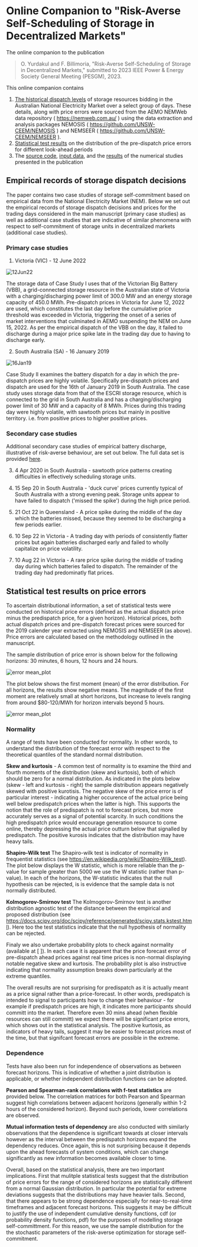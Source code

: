 # Online Companion to "Risk-Averse Self-Scheduling of Storage in Decentralized Markets" 
The online companion to the publication

> O. Yurdakul and F. Billimoria, "Risk-Averse Self-Scheduling of Storage in Decentralized Markets," 
> submitted to 2023 IEEE Power & Energy Society General Meeting (PESGM), 2023.


This online companion contains
1. [The historical dispatch levels](#empirical-records-of-storage-dispatch-decisions) of storage resources bidding in the Australian National Electricity Market over a select group of days. These details, along with price errors were sourced from the AEMO NEMWeb data repository ( https://nemweb.com.au/ ) using the data extraction and analysis packages NEMOSIS ( https://github.com/UNSW-CEEM/NEMOSIS ) and NEMSEER ( https://github.com/UNSW-CEEM/NEMSEER ). 
2. [Statistical test results](#statistical-test-results-on-forecast-errors) on the distribution of the pre-dispatch price errors for different look-ahead periods
3. The [source code](/model), [input data](/input_files), and the [results](/solution_files) of the numerical studies presented in the publication

## Empirical records of storage dispatch decisions

The paper contains two case studies of storage self-commitment based on empirical data from the National Electricity Market (NEM).  Below we set out the empirical records of storage dispatch decisions and prices for the trading days considered in the main manuscript (primary case studies) as well as additional case studies that are indicative of similar phenomena with respect to self-commitment of storage units in decentralized markets (additional case studies). 

### Primary case studies

1. Victoria (VIC) - 12 June 2022 

![12Jun22](/input_files/price_params/12Jun22_VIC.png)

The storage data of Case Study I uses that of the Victorian Big Battery (VBB), a grid-connected storage resource in the Australian state of Victoria with a charging/discharging power limit of 300.0 MW and an energy storage capacity of 450.0 MWh. Pre-dispatch prices in Victoria for June 12, 2022 are used, which constitutes the last day before the cumulative price threshold was exceeded in Victoria, triggering the onset of a series of market interventions that culminated in AEMO suspending the NEM on June 15, 2022. As per the empirical dispatch of the VBB on the day, it failed to discharge during a major price spike late in the trading day due to having to discharge early.

2. South Australia (SA) - 16 January 2019

![16Jan19](/input_files/price_params/16Jan19_SA.png)

Case Study II examines the battery dispatch for a day in which the pre-dispatch prices are highly volatile. Specifically pre-dispatch prices and dispatch are used for the 16th of January 2019 in South Australia. The case study uses storage data from that of the ESCRI storage resource, which is connected to the grid in South Australia and has a charging/discharging power limit of 30 MW and a capacity of 8 MWh.  Prices during this trading day were highly volatile, with sawtooth prices but mainly in positive territory. i.e. from positive prices to higher positive prices.

### Secondary case studies

Additional secondary case studies of empirical battery discharge, illustrative of risk-averse behaviour, are set out below. The full data set is provided [here](/input_files/price_params/Sample_days_conf_paper.xlsx). 

3. 4 Apr 2020 in South Australia - sawtooth price patterns creating difficulties in effectively scheduling storage units.

4. 15 Sep 20 in South Australia - 'duck curve' prices currently typical of South Australia with a strong evening peak. Storage units appear to have failed to dispatch ('missed the spike') during the high price period.

5. 21 Oct 22 in Queensland - A price spike during the middle of the day which the batteries missed, because they seemed to be discharging a few periods earlier.

6. 10 Sep 22 in Victoria - A trading day with periods of consistently flatter prices but again batteries discharged early and failed to wholly capitalize on price volatility.

7. 10 Aug 22 in Victoria - A rare price spike during the middle of trading day during which batteries failed to dispatch. The remainder of the trading day had predominatly flat prices.

## Statistical test results on price errors

To ascertain distributional information, a set of statistical tests were conducted on historical price errors (defined as the actual dispatch price minus the predispatch price, for a given horizon). Historical prices, both actual dispatch prices and pre-dispatch forecast prices were sourced for the 2019 calender year extracted using NEMOSIS and NEMSEER (as above). Price errors are calculated based on the methodology outlined in the manuscript. 

The sample distribution of price error is shown below for the following horizons: 30 minutes, 6 hours, 12 hours and 24 hours. 

![error mean_plot](stats/stats_24/results/plots/prob_plot0.png)

The plot below shows the first moment (mean) of the error distribution. For all horizons, the results show negative means. The magnitude of the first moment are relatively small at short horizons, but increase to levels ranging from around $80-120/MWh for horizon intervals beyond 5 hours. 

![error mean_plot](stats/stats_24/results/plots/prob_plot0.png)

### Normality

A range of tests have been conducted for normality.  In other words, to understand the distribution of the forecast error with respect to the theoretical quantiles of the standard normal distribution.

**Skew and kurtosis** - A common test of normality is to examine the third and fourth moments of the distribution (skew and kurtosis), both of which should be zero for a normal distribution. As indicated in the plots below (skew - left and kurtosis - right) the sample distribution appears negatively skewed with positive kurotisis. The negative skew of the price error is of particular interest - indicating a higher occurence of the actual price being well below predispatch prices when the latter is high.  This supports the notion that the role of predispatch is not to forecast prices, but more accurately serves as a signal of potential scarcity.  In such conditions the high predispatch price would encourage generation resource to come online, thereby depressing the actual price outturn below that signalled by predispatch. The positive kurosis indicates that the distribution may have heavy tails.         

**Shapiro-Wilk test** The Shapiro-wilk test is indicator of normality in frequentist statistics (see https://en.wikipedia.org/wiki/Shapiro-Wilk_test). The plot below displays the W statistic, which is more reliable than the p-value for sample  greater than 5000 we use the W statistic (rather than p-value).  In each of the horizons, the W-statistic indicates that the null hypothesis can be rejected, is is evidence that the sample data is not normally distributed.

**Kolmogorov-Smirnov test** The Kolmogorov-Smirnov test is another distribution agnostic test of the distance between the empirical and proposed distribution (see https://docs.scipy.org/doc/scipy/reference/generated/scipy.stats.kstest.html).  Here too the test statistics indicate that the null hypothesis of normality can be rejected. 

Finaly we also undertake probability plots to check against normality (available at [ ]). In each case it is apparent that the price forecast error of pre-dispatch ahead prices against real time prices is non-normal displaying notable negative skew and kurtosis. The probability plot is also instructive indicating that normality assumption breaks down particularly at the extreme quantiles.  

The overall results are not surprising for predispatch as it is actually meant as a price signal rather than a price-forecast. In other words, predispatch is intended to signal to participants how to change their behaviour - for example if predispatch prices are high, it indicates more participants should committ into the market.  Therefore even 30 mins ahead (when flexible resources can still committ) we expect there will be significant price errors, which shows out in the statistical analysis. The positive kurtosis, as indicators of heavy tails, suggest it may be easier to forecast prices most of the time, but that signifcant forecast errors are possible in the extreme.

### Dependence

Tests have also been run for independence of observations as between forecast horizons. This is indicative of whether a joint distribution is applicable, or whether independent distribution functions can be adopted. 

**Pearson and Spearman-rank correlations with f-test statistics** are provided below. The correlation matrices for both Pearson and Spearman suggest high correlations between adjacent horizons (generally within 1-2 hours of the considered horizon). Beyond such periods, lower correlations are observed.

**Mutual information tests of dependency** are also conducted with similarly observations that the dependence is significant towards at closer intervals however as the interval between the predispatch horizons expand the dependency reduces.  Once again, this is not surprising because it depends upon the ahead forecasts of system conditions, which can change significantly as new information becomes available closer to time. 

Overall, based on the statistical analysis, there are two important implications.  First that mulitple statistical tests suggest that the distribution of price errors for the range of considered horizons are statistically different from a normal Gaussian distribution. In particular the potential for extreme deviations suggests that the distributions may have heavier tails.  Second, that there appears to be strong dependence especially for near-to-real-time timeframes and adjacent forecast horizons.  This suggests it may be difficult to justify the use of independent cumulative density functions, cdf (or probability density functions, pdf) for the purposes of modelling storage self-committment. For this reason, we use the sample distribution for the the stochastic parameters of the risk-averse optimization for storage self-commitment. 
